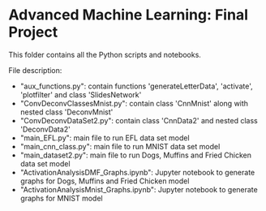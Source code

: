 # Advanced Machine Learning: Final Project

This folder contains all the Python scripts and notebooks.

 File description:

  - "aux_functions.py": contain functions 'generateLetterData', 'activate', 'plotfilter' and class 'SlidesNetwork'
  - "ConvDeconvClassesMnist.py": contain class 'CnnMnist' along with nested class 'DeconvMnist'
  - "ConvDeconvDataSet2.py": contain class 'CnnData2' and nested class 'DeconvData2'
  - "main_EFL.py": main file to run EFL data set model
  - "main_cnn_class.py": main file to run MNIST data set model
  - "main_dataset2.py": main file to run Dogs, Muffins and Fried Chicken data set model
  - "ActivationAnalysisDMF_Graphs.ipynb": Jupyter notebook to generate graphs for Dogs, Muffins and Fried Chicken model
  - "ActivationAnalysisMnist_Graphs.ipynb": Jupyter notebook to generate graphs for MNIST model
